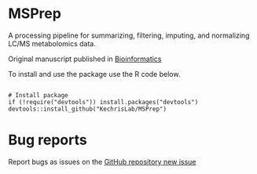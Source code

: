 MSPrep
======

A processing pipeline for summarizing, filtering, imputing, and normalizing 
LC/MS metabolomics data.

Original manuscript published in
[Bioinformatics](https://academic.oup.com/bioinformatics/article/30/1/133/236721)

To install and use the package use the R code below.

```{r, install-and-example}

# Install package
if (!require("devtools")) install.packages("devtools")
devtools::install_github("KechrisLab/MSPrep")

```
Bug reports
===========

Report bugs as issues on the [GitHub repository new
issue](https://github.com/KechrisLab/MSPrep/issues/new)